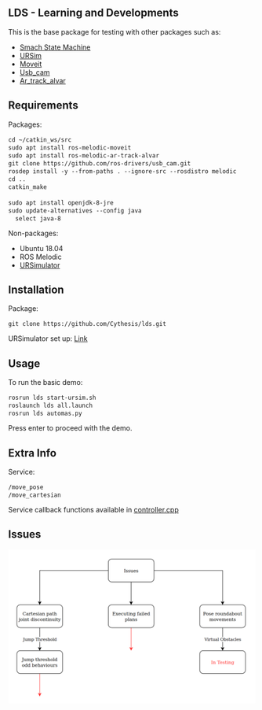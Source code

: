 ## LDS - Learning and Developments
This is the base package for testing with other packages such as:
- [Smach State Machine](http://wiki.ros.org/smach)
- [URSim](http://wiki.ros.org/universal_robot/Tutorials/Getting%20Started%20with%20a%20Universal%20Robot%20and%20ROS-Industrial)
- [Moveit](http://docs.ros.org/en/melodic/api/moveit_tutorials/html/index.html)
- [Usb_cam](http://wiki.ros.org/usb_cam)
- [Ar_track_alvar](http://wiki.ros.org/ar_track_alvar) 

## Requirements
Packages:
```
cd ~/catkin_ws/src
sudo apt install ros-melodic-moveit
sudo apt install ros-melodic-ar-track-alvar
git clone https://github.com/ros-drivers/usb_cam.git
rosdep install -y --from-paths . --ignore-src --rosdistro melodic
cd ..
catkin_make

sudo apt install openjdk-8-jre
sudo update-alternatives --config java
  select java-8
```

Non-packages:
- Ubuntu 18.04
- ROS Melodic
- [URSimulator](https://www.universal-robots.com/download/?option=91610#section41511)


## Installation
Package:
```
git clone https://github.com/Cythesis/lds.git
```
URSimulator set up:
[Link](https://github.com/UniversalRobots/Universal_Robots_ROS_Driver)

## Usage
To run the basic demo:
```
rosrun lds start-ursim.sh
roslaunch lds all.launch
rosrun lds automas.py
```
Press enter to proceed with the demo.

## Extra Info
Service:
```
/move_pose
/move_cartesian
```
Service callback functions available in [controller.cpp](src/controller.cpp)

## Issues
![Issues](/images/Issues.png)



